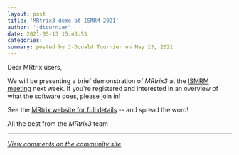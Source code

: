 ```yaml
---
layout: post
title: 'MRtrix3 demo at ISMRM 2021'
author: 'jdtournier'
date: 2021-05-13 15:43:53
categories:
summary: posted by J-Donald Tournier on May 13, 2021
---
```

Dear MRtrix users, 

We will be presenting a brief demonstration of *MRtrix3* at the [ISMRM meeting](https://www.ismrm.org/21m/) next week. If you're registered and interested in an overview of what the software does, please join in! 

See the [MRtrix website for full details](https://www.mrtrix.org/2020/10/01/mrtrix-3-0-2-release/) -- and spread the word!

All the best from the *MRtrix3* team

---

*[View comments on the community site](https://community.mrtrix.org/t/4873)*

            